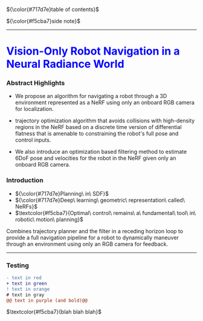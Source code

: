 ${\color{#717d7e}table of contents}$

${\color{#f5cba7}side note}$

---
# Vision-Only Robot Navigation in a Neural Radiance World

### Abstract Highlights
- We propose an algorithm for navigating a robot through a 3D environment represented as a NeRF using only an onboard RGB camera for localization. 


- trajectory optimization algorithm that avoids collisions with high-density regions in the NeRF based on a discrete time version of differential flatness that is amenable to constraining the robot's full pose and control inputs. 


- We also introduce an optimization based filtering method to estimate 6DoF pose and velocities for the robot in the NeRF given only an onboard RGB camera.


### Introduction
- ${\color{#717d7e}Planning\ in\ SDF}$
- ${\color{#717d7e}Deep\ learning\ geometric\ representation\ called\ NeRFs}$
- $\textcolor{#f5cba7}{Optimal\ control\ remains\ a\ fundamental\ tool\ in\ robotic\ motion\ planning}$


Combines trajectory planner and the filter in a receding horizon loop to provide a full navigation pipeline for a robot to dynamically maneuver through an environment using only an RGB camera for feedback.









---


### Testing
<style>H1{color:Blue;}asdasdasd</style>

```diff
- text in red
+ text in green
! text in orange
# text in gray
@@ text in purple (and bold)@@
```
$\textcolor{#f5cba7}{blah blah blah}$
